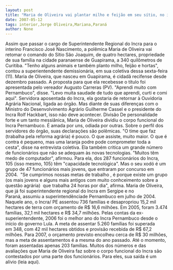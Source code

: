 ```yaml
---
layout: post
title: "Maria de Oliveira vai plantar milho e feijão em seu sítio, no interior do Paraná"
date: 2007-05-12
tags: interior,Jorge Oliveira,Mariana,Paraná
author: None
---
```

Assim que passar o cargo de Superintendente Regional do Incra para o interino Francisco Jos&eacute; Nascimento, a pol&ecirc;mica Maria de Oliveira vai retomar o comando do S&iacute;tio S&atilde;o Joaquim, de quatro hectares, propriedade de sua fam&iacute;lia na cidade paranaense de Guapirama, a 340 quil&ocirc;metros de Curitiba.
&quot;Tenho alguns animais e tamb&eacute;m planto milho, feij&atilde;o e hortas&quot;, contou a superientendente demission&aacute;ria, em sua coletiva dessa sexta-feira (11). 
Maria de Oliveira, que nasceu em Guapirama, &eacute; cidad&atilde; recifense desde dezembro passado. A proposta para que ela recebesse o t&iacute;tulo foi apresentada pelo vereador Augusto Carreras (PV).
&quot;Aprendi muito com Pernambuco&quot;, disse. &quot;Levo muita saudade de tudo que aprendi, curti e comi aqui&quot;.
Servidora aposentada do Incra, ela gostaria de retornar &agrave; Ouvidoria Agr&aacute;ria Nacional, ligada ao &oacute;rg&atilde;o. Mas diante de suas diferen&ccedil;as com o Ministro do Desenvolvimento Agr&aacute;rio Guilherme Cassel e o presidente do Incra Rolf Hackbart, isso n&atilde;o deve acontecer.
Divis&atilde;o
De personalidade forte e um tanto messi&acirc;nica, Maria de Oliveira dividiu o corpo funcional do Incra Pernambuco. &Eacute; amada por uns, odiada por outras.
Sobre o perfil dos servidores do &oacute;rg&atilde;o, suas declara&ccedil;&otilde;es s&atilde;o pol&ecirc;micas. &quot;O time que faz (trabalha pela reforma agr&aacute;ria) &eacute; pouco. O que assiste, muito maior.&nbsp;O que &eacute; contra&nbsp;&eacute; pequeno, mas uma laranja podre pode comprometer toda a cesta&quot;,&nbsp;disse na entrevista coletiva.
Ela tamb&eacute;m critica um grande n&uacute;mero de funcion&aacute;rios que n&atilde;o se adequam &agrave;s novas tecnologias. &quot;Muitos t&ecirc;m medo de computador&quot;, afirmou.
Para ela, dos 287 funcion&aacute;rios do Incra, 105 (isso mesmo, 105) t&ecirc;m &quot;capacidade tecnol&oacute;gica&quot;.&nbsp;Mas o seu xod&oacute; &eacute; um grupo de 47 funcion&aacute;rios mais jovens, que entraram por concurso&nbsp;em 2004.&nbsp;
&quot;Se cumprimos nossas metas de trabalho , &eacute; porque existe um grupo (os mais jovens e alguns mais antigos com muito conhceimento sobre a quest&atilde;o agr&aacute;ria)&nbsp; que trabalha 24 horas por dia&quot;, afirma.
Maria de Oliveira, que j&aacute; foi superintendente regional do Incra em Sergipe e&nbsp;no Paran&aacute;,&nbsp;assumiu a superintend&ecirc;nciade Pernambuco em julho de 2004.
Naquele ano, o Incra/ PE assentou 736 fam&iacute;lias e&nbsp;desapropriou 15,2 mil hectares de terra&nbsp;com or&ccedil;amento de R$ 16,6 milh&otilde;es.&nbsp;Em 2005, foram 3.474 fam&iacute;lias, 32,1 mil hectares e R$ 34,7 milh&otilde;es.
Pelas contas da ex-superientendente, 2006 foi o melhor ano do Incra Pernambuco&nbsp;desde o in&iacute;cio do governo Lula. A meta de assentar 5.260 fam&iacute;lias foi superada em&nbsp;348, com 42 mil hectares obtidos e provis&atilde;o recebida de R$ 67,2 milh&otilde;es.
Para&nbsp;2007, o or&ccedil;amento previsto encolheu cerca de R$ 30 milh&otilde;es, mas a meta de assentamentos &eacute; a mesma do ano passado. At&eacute; o momento, foram assentadas apenas 203 fam&iacute;lias.
Muitos dos n&uacute;meros e das avalia&ccedil;&otilde;es que Maria de Oliveira faz sobre o corpo funcional do Incra s&atilde;o contestados&nbsp;por uma parte dos funcion&aacute;rios. Para eles, sua sa&iacute;da &eacute; um al&iacute;vio (leia aqui). 